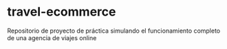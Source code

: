 # travel-ecommerce
Repositorio de proyecto de práctica simulando el funcionamiento completo de una agencia de viajes online
